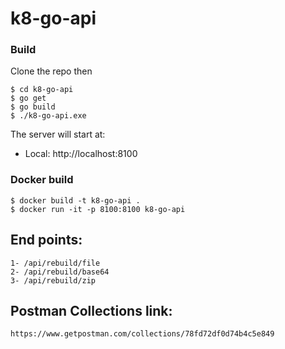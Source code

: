 # k8-go-api

### Build

Clone the repo then


```shell
$ cd k8-go-api
$ go get
$ go build
$ ./k8-go-api.exe
```

The server will start at:

- Local: http://localhost:8100


### Docker build 

```shell
$ docker build -t k8-go-api .
$ docker run -it -p 8100:8100 k8-go-api
```

## End points:

```
1- /api/rebuild/file
2- /api/rebuild/base64
3- /api/rebuild/zip
```

## Postman Collections link:

```
https://www.getpostman.com/collections/78fd72df0d74b4c5e849

```
